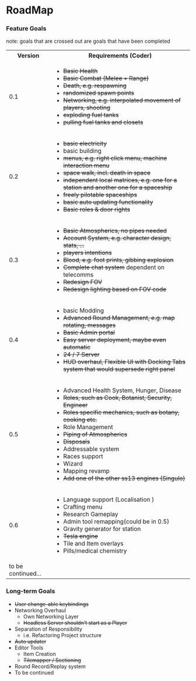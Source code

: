 # RoadMap
### Feature Goals

note: goals that are crossed out are goals that have been completed

<table>
  <tbody>
    <tr>
      <th>Version</th>
      <th align="center">Requirements (Coder)</th>
    </tr>
    <tr>
      <td>0.1</td>
      <td>
        <ul>
          <li><del>Basic Health </del></li>
          <li><del>Basic Combat (Melee + Range) </del></li>
          <li><del>Death, e.g. respawning </del></li>
          <li><del>randomized spawn points </del></li>
          <li><del>Networking, e.g. interpolated movement of players, shooting </del></li>
          <li><del>exploding fuel tanks </del></li>
          <li><del>pulling fuel tanks and closets </del></li>
        </ul>
      </td>
    </tr>
    <tr>
      <td>0.2</td>
      <td>
        <ul>
          <li><del>basic electricity</del></li>
          <li>basic building</li>
          <li><del>menus, e.g. right click menu, machine interaction menu</del></li>
          <li><del>space walk, incl. death in space</del></li>
          <li><del>independent local matrices, e.g. one for a station and another one for a spaceship</del></li>
          <li><del>freely pilotable spaceships</del></li>
          <li><del>basic auto updating functionality</del></li>
          <li><del>Basic roles & door rights</del></li>
        </ul>
      </td>
    </tr>
<tr>
      <td>0.3</td>
      <td>
        <ul>
          <li><del>Basic Atmospherics, no pipes needed</del></li>
          <li><del>Account System, e.g. character design, stats, ...</del></li>
          <li><del>players intentions</del></li>
          <li><del>Blood, e.g. foot prints, gibbing explosion</del></li>
          <li><del>Complete chat system</del> dependent on telecomms</li>
          <li><del>Redesign FOV</del></li>
          <li><del>Redesign lighting based on FOV code</del></li>
        </ul>
      </td>
    </tr>
    <tr>
      <td>0.4</td>
      <td>
        <ul>
          <li>basic Modding</li>
          <li><del>Advanced Round Management, e.g. map rotating, messages</del></li>
          <li><del>Basic Admin portal</del></li>
          <li><del>Easy server deployment, maybe even automatic</del></li>
          <li><del>24 / 7 Server</del></li>
          <li><del>HUD overhaul, Flexible UI with Docking Tabs system that would supersede right panel</del></li>
        </ul>
      </td>
    </tr>
    <tr>
      <td>0.5</td>
      <td>
        <ul>
          <li>Advanced Health System, Hunger, Disease</li>
          <li><del>Roles, such as Cook, Botanist, Security, Engineer</del></li>
          <li><del>Roles specific mechanics, such as botany, cooking etc.</del></li>
          <li>Role Management</li>
          <li><del>Piping of Atmospherics</del></li>
          <li><del>Disposals</del></li>
          <li>Addressable system</li>
          <li>Races support</li>
          <li>Wizard</li>
          <li>Mapping revamp</li>
          <li><del>Add one of the other ss13 engines (Singulo)</del></li>
        </ul>
      </td>
    </tr>
    <tr>
    <td>0.6</td>
       <td>
          <ul>
              <li>Language support (Localisation )</li>
              <li>Crafting menu</li>
              <li>Research Gameplay</li>
              <li>Admin tool remapping(could be in 0.5)</li>
              <li>Gravity generator for station</li>
              <li><del>Tesla engine</del></li>
              <li>Tile and Item overlays</li>
              <li>Pills/medical chemistry</li>
          </ul>
       </td>
    </tr>
    <tr>
        <td> to be continued... </td>
        <td></td>
    </tr>
  </tbody>
</table>

### Long-term Goals

* <del>User change-able keybindings</del>
* Networking Overhaul
    * Own Networking Layer
    * <del>Headless Server shouldn't start as a Player</del>
* Separation of Responsibility
    * i.e. Refactoring Project structure
* <del>Auto updater</del>
* Editor Tools
    * Item Creation
    * <del>Tilemapper / Sectioning</del>
* Round Record/Replay system
* To be continued
